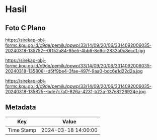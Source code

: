# Hasil

## Foto C Plano

https://sirekap-obj-formc.kpu.go.id/c9de/pemilu/ppwp/33/14/09/20/06/3314092006035-20240318-135752--0f152a84-95e5-4bb6-8e9c-2832a0c8ecc1.jpg

https://sirekap-obj-formc.kpu.go.id/c9de/pemilu/ppwp/33/14/09/20/06/3314092006035-20240318-135808--d5ff9be4-3fae-497f-9aa0-bdc6e1d22d2a.jpg

https://sirekap-obj-formc.kpu.go.id/c9de/pemilu/ppwp/33/14/09/20/06/3314092006035-20240318-135825--bde7c7a0-826a-4231-b22a-137e8226924e.jpg


## Metadata

| Key        | Value               |
| ---------- | ------------------- |
| Time Stamp | 2024-03-18 14:00:00 |



